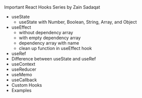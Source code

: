 Important React Hooks Series by Zain Sadaqat

- useState
  - useState with Number, Boolean, String, Array, and Object
- useEffect
  - without dependency array
  - with empty dependency array
  - dependency array with name
  - clean up function in useEffect hook
- useRef
- Difference between useState and useRef
- useContext
- useReducer
- useMemo
- useCallback
- Custom Hooks
- Examples
